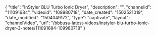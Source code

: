 {
    "title": "InStyler BLU Turbo Ionic Dryer",
    "description": "",
    "channelid": "111091684",
    "videoid": "109980718",
    "date_created": "1502521019",
    "date_modified": "1504049172",
    "type": "captivate",
    "layout": "channelVideo",
    "url": "\/bbbusa-latest-videos\/instyler-blu-turbo-ionic-dryer-3-notes\/111091684-109980718"
}